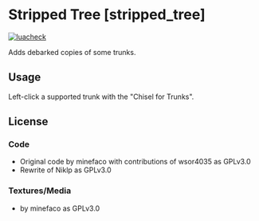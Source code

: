 # Stripped Tree [stripped_tree]

[![luacheck](https://github.com/Archtec-io/stripped_tree/workflows/luacheck/badge.svg)](https://github.com/Archtec-io/stripped_tree/actions)

Adds debarked copies of some trunks.

## Usage
Left-click a supported trunk with the "Chisel for Trunks".

## License

### Code
- Original code by minefaco with contributions of wsor4035 as GPLv3.0
- Rewrite of Niklp as GPLv3.0

### Textures/Media
- by minefaco as GPLv3.0

